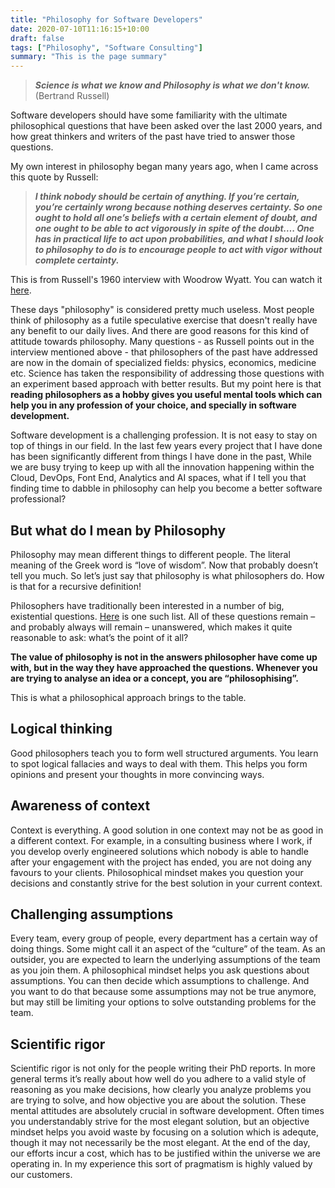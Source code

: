 ```yaml
---
title: "Philosophy for Software Developers"
date: 2020-07-10T11:16:15+10:00
draft: false 
tags: ["Philosophy", "Software Consulting"]
summary: "This is the page summary"
---
```


> ***Science is what we know and Philosophy is what we don't know.***\
> (Bertrand Russell)

Software developers should have some familiarity with the ultimate philosophical questions that have been asked over the last 2000 years, and how great thinkers and writers of the past have tried to answer those questions.

My own interest in philosophy began many years ago, when I came across this quote by Russell:

> ***I think nobody should be certain of anything. If you’re certain, you’re certainly wrong because nothing deserves certainty. So one ought to hold all one’s beliefs with a certain element of doubt, and one ought to be able to act vigorously in spite of the doubt…. One has in practical life to act upon probabilities, and what I should look to philosophy to do is to encourage people to act with vigor without complete certainty.***

This is from Russell's 1960 interview with Woodrow Wyatt.  You can watch it <a href="https://www.youtube.com/watch?v=gvOcjzQ32Fw" _target="blank">here</a>.

These days "philosophy" is considered pretty much useless.  Most people think of philosophy as a futile speculative exercise that doesn't really have any benefit to our daily lives.  And there are good reasons for this kind of attitude towards philosophy.  Many questions - as Russell points out in the interview mentioned above - that philosophers of the past have addressed are now in the domain of specialized fields: physics, economics, medicine etc.  Science has taken the responsibility of addressing those questions with an experiment based approach with better results. But my point here is that **reading philosophers as a hobby gives you useful mental tools which can help you in any profession of your choice, and specially in software development.**

Software development is a challenging profession.  It is not easy to stay on top of things in our field.  In the last few years every project that I have done has been significantly different from things I have done in the past,  While we are busy trying to keep up with all the innovation happening within the Cloud, DevOps, Font End, Analytics and AI spaces, what if I tell you that finding time to dabble in philosophy can help you become a better software professional?

## But what do I mean by Philosophy
Philosophy may mean different things to different people.  The literal meaning of the Greek word is “love of wisdom”. Now that probably doesn’t tell you much.  So let’s just say that philosophy is what philosophers do. How is that for a recursive definition!

Philosophers have traditionally been interested in a number of big, existential questions.  <a href="https://philosophy.fsu.edu/undergraduate-study/why-philosophy/What-is-Philosophy" target="_blank">Here</a> is one such list.  All of these questions remain – and probably always will remain – unanswered, which makes it quite reasonable to ask: what’s the point of it all?

**The value of philosophy is not in the answers philosopher have come up with, but in the way they have approached the questions. Whenever you are trying to analyse an idea or a concept, you are “philosophising”.**

This is what a philosophical approach brings to the table.

## Logical thinking
Good philosophers teach you to form well structured arguments. You learn to spot logical fallacies and ways to deal with them. This helps you form opinions and present your thoughts in more convincing ways.

## Awareness of context
Context is everything. A good solution in one context may not be as good in a different context. For example, in a consulting business where I work, if you develop overly engineered solutions which nobody is able to handle after your engagement with the project has ended, you are not doing any favours to your clients. Philosophical mindset makes you question your decisions and constantly strive for the best solution in your current context.

## Challenging assumptions
Every team, every group of people, every department has a certain way of doing things. Some might call it an aspect of the “culture” of the team. As an outsider, you are expected to learn the underlying assumptions of the team as you join them. A philosophical mindset helps you ask questions about assumptions. You can then decide which assumptions to challenge. And you want to do that because some assumptions may not be true anymore, but may still be limiting your options to solve outstanding problems for the team.

## Scientific rigor
Scientific rigor is not only for the people writing their PhD reports. In more general terms it’s really about how well do you adhere to a valid style of reasoning as you make decisions, how clearly you analyze problems you are trying to solve, and how objective you are about the solution. These mental attitudes are absolutely crucial in software development. Often times you understandably strive for the most elegant solution, but an objective mindset helps you avoid waste by focusing on a solution which is adequte, though it may not necessarily be the most elegant. At the end of the day, our efforts incur a cost, which has to be justified within the universe we are operating in. In my experience this sort of pragmatism is highly valued by our customers.